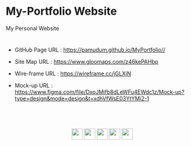 # My-Portfolio Website 

My Personal Website
# 
* GitHub Page URL : <a href="https://pamudum.github.io/MyPortfolio/" target="_blank">https://pamudum.github.io/MyPortfolio//</a>

* Site Map URL : <a href="https://www.gloomaps.com/z46kePAHbp" target="_blank">https://www.gloomaps.com/z46kePAHbp</a>

* Wire-frame URL : <a href="https://wireframe.cc/jGLXjN" target="_blank">https://wireframe.cc/jGLXjN</a>

* Mock-up URL : <a href="https://www.figma.com/file/DxoJMifb8dLeWFu4EWdc1z/Mock-up?type=design&mode=design&t=xdhVfWsE03YtYMi2-1" target="_blank">https://www.figma.com/file/DxoJMifb8dLeWFu4EWdc1z/Mock-up?type=design&mode=design&t=xdhVfWsE03YtYMi2-1</a>
# 


<br>

</b>
</p>
<div align="center">

[<img height="29" src = "https://img.shields.io/badge/linkedin-000000.svg?&style=for-the-badge&logo=linkedin&logoColor=white" />][LinkedIn]
[<img height="29" src = "https://img.shields.io/badge/Facebook-000000.svg?&style=for-the-badge&logo=facebook&logoColor=white">][Facebook]
[<img height="29" src = "https://img.shields.io/badge/Whatsapp-000000.svg?&style=for-the-badge&logo=WhatsApp&logoColor=white">][WhatsApp]
[<img height="29" src = "https://img.shields.io/badge/twitter-000000.svg?&style=for-the-badge&logo=twitter&logoColor=white">][Twitter]
[<img height="29" src = "https://img.shields.io/badge/instragram-000000.svg?&style=for-the-badge&logo=instagram&logoColor=white">][Instragram]

</div>

[linkedin]: https://www.linkedin.com/in/pamudu-mihiranga-60b727265/

[Facebook]: https://web.facebook.com/pamudu.mihiranga.9

[WhatsApp]: https://wa.me/0778629191

[Twitter]: https://twitter.com/64Pamudum/

[Instragram]: https://www.instagram.com/pamudu_mihiranga/



